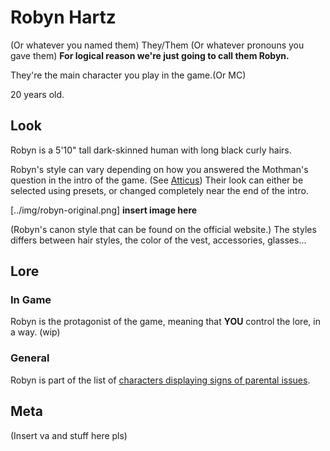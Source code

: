 # Robyn Hartz
(Or whatever you named them)
They/Them (Or whatever pronouns you gave them)
**For logical reason we're just going to call them Robyn.**

They're the main character you play in the game.(Or MC)

20 years old.

## Look
Robyn is a 5'10" tall dark-skinned human with long black curly hairs.

Robyn's style can vary depending on how you answered the Mothman's question in the intro of the game. (See [Atticus](./Atticus.md#)) Their look can either be selected using presets, or changed completely near the end of the intro.

[../img/robyn-original.png]
**insert image here**

(Robyn's canon style that can be found on the official website.)
The styles differs between hair styles, the color of the vest, accessories, glasses...

## Lore
### In Game
Robyn is the protagonist of the game, meaning that **YOU** control the lore, in a way.
(wip)

### General 

Robyn is part of the list of [characters displaying signs of parental issues](../Story/Silly/parent-issues.md#Robyn).

## Meta
(Insert va and stuff here pls)